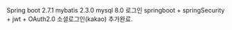 
Spring boot 2.7.1 mybatis 2.3.0 mysql 8.0 
로그인 springboot + springSecurity + jwt + OAuth2.0 소셜로그인(kakao) 
추가완료.
